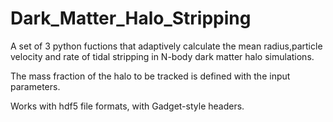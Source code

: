 # Dark_Matter_Halo_Stripping

A set of 3 python fuctions that adaptively calculate the mean radius,particle velocity and rate of tidal stripping in N-body dark matter halo simulations.

The mass fraction of the halo to be tracked is defined with the input parameters.

Works with hdf5 file formats, with Gadget-style headers.
